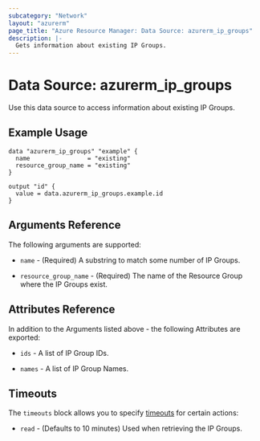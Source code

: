 ```yaml
---
subcategory: "Network"
layout: "azurerm"
page_title: "Azure Resource Manager: Data Source: azurerm_ip_groups"
description: |-
  Gets information about existing IP Groups.
---
```


# Data Source: azurerm_ip_groups

Use this data source to access information about existing IP Groups.

## Example Usage

```hcl
data "azurerm_ip_groups" "example" {
  name                = "existing"
  resource_group_name = "existing"
}

output "id" {
  value = data.azurerm_ip_groups.example.id
}
```

## Arguments Reference

The following arguments are supported:

* `name` - (Required) A substring to match some number of IP Groups.

* `resource_group_name` - (Required) The name of the Resource Group where the IP Groups exist.

## Attributes Reference

In addition to the Arguments listed above - the following Attributes are exported: 

* `ids` - A list of IP Group IDs.

* `names` - A list of IP Group Names.

## Timeouts

The `timeouts` block allows you to specify [timeouts](https://www.terraform.io/language/resources/syntax#operation-timeouts) for certain actions:

* `read` - (Defaults to 10 minutes) Used when retrieving the IP Groups.

